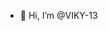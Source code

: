 - 👋 Hi, I’m @VIKY-13
<!---
VIKY-13/VIKY-13 is a ✨ special ✨ repository because its `README.md` (this file) appears on your GitHub profile.
You can click the Preview link to take a look at your changes.
--->
